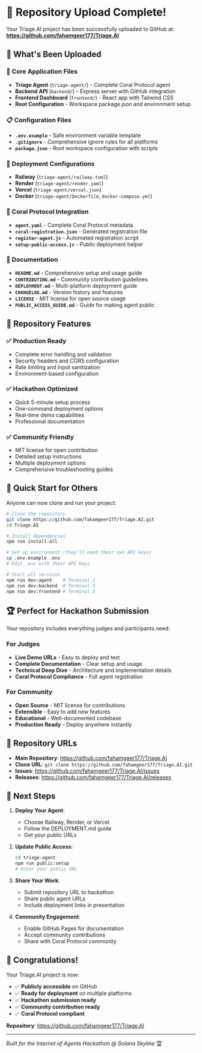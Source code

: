 # 🎉 Repository Upload Complete!

Your Triage.AI project has been successfully uploaded to GitHub at:
**https://github.com/fahamgeer177/Triage.AI**

## 📁 What's Been Uploaded

### 🤖 Core Application Files
- **Triage Agent** (`triage-agent/`) - Complete Coral Protocol agent
- **Backend API** (`backend/`) - Express server with GitHub integration
- **Frontend Dashboard** (`frontend/`) - React app with Tailwind CSS
- **Root Configuration** - Workspace package.json and environment setup

### 📋 Configuration Files
- **`.env.example`** - Safe environment variable template
- **`.gitignore`** - Comprehensive ignore rules for all platforms
- **`package.json`** - Root workspace configuration with scripts

### 🚀 Deployment Configurations
- **Railway** (`triage-agent/railway.toml`)
- **Render** (`triage-agent/render.yaml`) 
- **Vercel** (`triage-agent/vercel.json`)
- **Docker** (`triage-agent/Dockerfile`, `docker-compose.yml`)

### 🔧 Coral Protocol Integration
- **`agent.yaml`** - Complete Coral Protocol metadata
- **`coral-registration.json`** - Generated registration file
- **`register-agent.js`** - Automated registration script
- **`setup-public-access.js`** - Public deployment helper

### 📖 Documentation
- **`README.md`** - Comprehensive setup and usage guide
- **`CONTRIBUTING.md`** - Community contribution guidelines
- **`DEPLOYMENT.md`** - Multi-platform deployment guide
- **`CHANGELOG.md`** - Version history and features
- **`LICENSE`** - MIT license for open source usage
- **`PUBLIC_ACCESS_GUIDE.md`** - Guide for making agent public

## 🌟 Repository Features

### ✅ Production Ready
- Complete error handling and validation
- Security headers and CORS configuration
- Rate limiting and input sanitization
- Environment-based configuration

### ✅ Hackathon Optimized
- Quick 5-minute setup process
- One-command deployment options
- Real-time demo capabilities
- Professional documentation

### ✅ Community Friendly
- MIT license for open contribution
- Detailed setup instructions
- Multiple deployment options
- Comprehensive troubleshooting guides

## 🚀 Quick Start for Others

Anyone can now clone and run your project:

```bash
# Clone the repository
git clone https://github.com/fahamgeer177/Triage.AI.git
cd Triage.AI

# Install dependencies
npm run install-all

# Set up environment (they'll need their own API keys)
cp .env.example .env
# Edit .env with their API keys

# Start all services
npm run dev:agent    # Terminal 1
npm run dev:backend  # Terminal 2  
npm run dev:frontend # Terminal 3
```

## 🏆 Perfect for Hackathon Submission

Your repository includes everything judges and participants need:

### For Judges
- **Live Demo URLs** - Easy to deploy and test
- **Complete Documentation** - Clear setup and usage
- **Technical Deep Dive** - Architecture and implementation details
- **Coral Protocol Compliance** - Full agent registration

### For Community
- **Open Source** - MIT license for contributions
- **Extensible** - Easy to add new features
- **Educational** - Well-documented codebase
- **Production Ready** - Deploy anywhere instantly

## 🔗 Repository URLs

- **Main Repository**: https://github.com/fahamgeer177/Triage.AI
- **Clone URL**: `git clone https://github.com/fahamgeer177/Triage.AI.git`
- **Issues**: https://github.com/fahamgeer177/Triage.AI/issues
- **Releases**: https://github.com/fahamgeer177/Triage.AI/releases

## 🎯 Next Steps

1. **Deploy Your Agent**:
   - Choose Railway, Render, or Vercel
   - Follow the DEPLOYMENT.md guide
   - Get your public URLs

2. **Update Public Access**:
   ```bash
   cd triage-agent
   npm run public:setup
   # Enter your public URL
   ```

3. **Share Your Work**:
   - Submit repository URL to hackathon
   - Share public agent URLs
   - Include deployment links in presentation

4. **Community Engagement**:
   - Enable GitHub Pages for documentation
   - Accept community contributions
   - Share with Coral Protocol community

## 🎉 Congratulations!

Your Triage.AI project is now:
- ✅ **Publicly accessible** on GitHub
- ✅ **Ready for deployment** on multiple platforms
- ✅ **Hackathon submission ready**
- ✅ **Community contribution ready**
- ✅ **Coral Protocol compliant**

**Repository**: https://github.com/fahamgeer177/Triage.AI

---

*Built for the Internet of Agents Hackathon @ Solana Skyline* 🏆